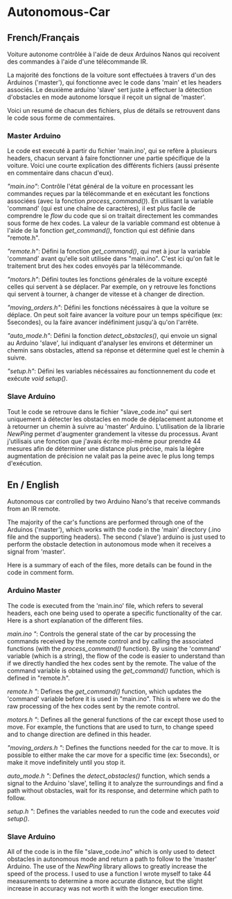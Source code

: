 # Autonomous-Car

## French/Français

Voiture autonome contrôlée à l'aide de deux Arduinos Nanos qui recoivent des commandes à l'aide d'une télécommande IR. 

La majorité des fonctions de la voiture sont effectuées à travers d'un des Arduinos ('master'), qui fonctionne avec le code dans 'main' et les headers associés. Le deuxième arduino 'slave' sert juste à effectuer la détection d'obstacles en mode autonome lorsque il reçoit un signal de 'master'. 

Voici un resumé de chacun des fichiers, plus de détails se retrouvent dans le code sous forme de commentaires. 
### Master Arduino 
Le code est executé à partir du fichier 'main.ino', qui se refère à plusieurs headers, chacun servant à faire fonctionner une partie spécifique de la voiture. Voici une courte explication des différents fichiers (aussi présente en commentaire dans chacun d'eux). 

*"main.ino"*: Contrôle l'état général de la voiture en processant les commandes reçues par la télécommande et en exécutant les fonctions associées (avec la fonction _process_command()_). En utilisant la variable 'command' (qui est une chaîne de caractères), il est plus facile de comprendre le *flow* du code que si on traitait directement les commandes sous forme de hex codes. La valeur de la variable command est obtenue à l'aide de la fonction _get_command()_, fonction qui est définie dans "remote.h". 

*"remote.h"*: Défini la fonction _get_command()_, qui met à jour la variable 'command' avant qu'elle soit utilisée dans "main.ino". C'est ici qu'on fait le traitement brut des hex codes envoyés par la télécommande. 

*"motors.h"*: Défini toutes les fonctions générales de la voiture excepté celles qui servent à se déplacer. Par exemple, on y retrouve les fonctions qui servent à tourner, à changer de vitesse et à changer de direction. 

*"moving_orders.h"*: Défini les fonctions nécéssaires à que la voiture se déplace. On peut soit faire avancer la voiture pour un temps spécifique (ex: 5secondes), ou la faire avancer indéfiniment jusqu'à qu'on l'arrête. 

*"auto_mode.h"*: Défini la fonction _detect_obstacles()_, qui envoie un signal au Arduino 'slave', lui indiquant d'analyser les environs et déterminer un chemin sans obstacles, attend sa réponse et détermine quel est le chemin à suivre. 

*"setup.h"*: Défini les variables nécéssaires au fonctionnement du code et exécute _void setup()_. 

### Slave Arduino 
Tout le code se retrouve dans le fichier "slave_code.ino" qui sert uniquement à détecter les obstacles en mode de déplacement autonome et à retourner un chemin à suivre au 'master' Arduino. L'utilisation de la librarie _NewPing_ permet d'augmenter grandement la vitesse du processus. Avant j'utilisais une fonction que j'avais écrite moi-même pour prendre 44 mesures afin de déterminer une distance plus précise, mais la légère augmentation de précision ne valait pas la peine avec le plus long temps d'exécution. 

## En / English 

Autonomous car controlled by two Arduino Nano's that receive commands from an IR remote.  

The majority of the car's functions are performed through one of the Arduinos ('master'), which works with the code in the 'main' directory (.ino file and the supporting headers). The second ('slave') arduino  is just used to perform the obstacle detection in autonomous mode when it receives a signal from 'master'. 

Here is a summary of each of the files, more details can be found in the code in comment form. 

### Arduino Master 
The code is executed from the 'main.ino' file, which refers to several headers, each one being used to operate a specific functionality of the car. Here is a short explanation of the different files. 

*main.ino "*: Controls the general state of the car by processing the commands received by the remote control and by calling the associated functions (with the _process_command()_ function). By using the 'command' variable (which is a string), the flow of the code is easier to understand than if we directly handled the hex codes sent by the remote. The value of the command variable is obtained using the _get_command()_ function, which is defined in "remote.h". 

*remote.h "*: Defines the _get_command()_ function, which updates the 'command' variable before it is used in "main.ino". This is where we do the raw processing of the hex codes sent by the remote control. 

*motors.h "*: Defines all the general functions of the car except those used to move. For example, the functions that are used to turn, to change speed and to change direction are defined in this header. 

*"moving_orders.h "*: Defines the functions needed for the car to move. It is possible to either make the car move for a specific time (ex: 5seconds), or make it move indefinitely until you stop it. 

*auto_mode.h "*: Defines the _detect_obstacles()_ function, which sends a signal to the Arduino 'slave', telling it to analyze the surroundings and find a path without obstacles, wait for its response, and determine which path to follow. 

*setup.h "*: Defines the variables needed to run the code and executes _void setup()_. 

### Slave Arduino
All of the code is in the file "slave_code.ino" which is only used to detect obstacles in autonomous mode and return a path to follow to the 'master' Arduino. The use of the _NewPing_ library allows to greatly increase the speed of the process. I used to use a function I wrote myself to take 44 measurements to determine a more accurate distance, but the slight increase in accuracy was not worth it with the longer execution time. 
